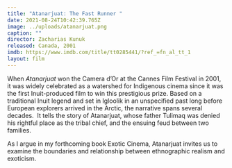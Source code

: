```yaml
---
title: "Atanarjuat: The Fast Runner "
date: 2021-08-24T10:42:39.765Z
image: ../uploads/atanarjuat.png
caption: ""
director: Zacharias Kunuk
released: Canada, 2001
imdb: https://www.imdb.com/title/tt0285441/?ref_=fn_al_tt_1
layout: film
---
```

When *Atanarjuat* won the Camera d’Or at the Cannes Film Festival in 2001, it was widely celebrated as a watershed for Indigenous cinema since it was the first Inuit-produced film to win this prestigious prize. Based on a traditional Inuit legend and set in Igloolik in an unspecified past long before European explorers arrived in the Arctic, the narrative spans several decades.  It tells the story of Atanarjuat, whose father Tulimaq was denied his rightful place as the tribal chief, and the ensuing feud between two families.

As I argue in my forthcoming book Exotic Cinema, Atanarjuat invites us to examine the boundaries and relationship between ethnographic realism and exoticism.